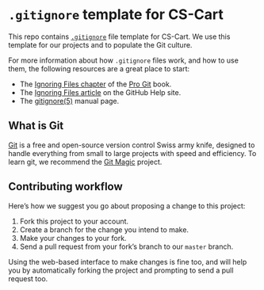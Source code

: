 # `.gitignore` template for CS-Cart

This repo contains [`.gitignore`][man] file template for CS-Cart. We use this template for our projects and to populate the Git culture.

For more information about how `.gitignore` files work, and how to use them, the following resources are a great place to start:

- The [Ignoring Files chapter][chapter] of the [Pro Git][progit] book.
- The [Ignoring Files article][help] on the GitHub Help site.
- The [gitignore(5)][man] manual page.

[man]: http://git-scm.com/docs/gitignore
[help]: https://help.github.com/articles/ignoring-files
[chapter]: https://git-scm.com/book/en/Git-Basics-Recording-Changes-to-the-Repository#_ignoring
[progit]: http://git-scm.com/book

## What is Git

[Git][git] is a free and open-source version control Swiss army knife, designed to handle everything from small to large projects with speed and efficiency. To learn git, we recommend the [Git Magic][gitmagic] project.

[git]: https://git-scm.com/
[gitmagic]: http://www-cs-students.stanford.edu/~blynn/gitmagic/

## Contributing workflow

Here’s how we suggest you go about proposing a change to this project:

1. Fork this project to your account.
2. Create a branch for the change you intend to make.
3. Make your changes to your fork.
4. Send a pull request from your fork’s branch to our `master` branch.

Using the web-based interface to make changes is fine too, and will help you by automatically forking the project and prompting to send a pull request too.
